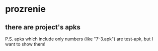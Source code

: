 # prozrenie
there are project's apks
---
P.S. apks which include only numbers (like "7-3.apk") are test-apk, but I want to show them!
